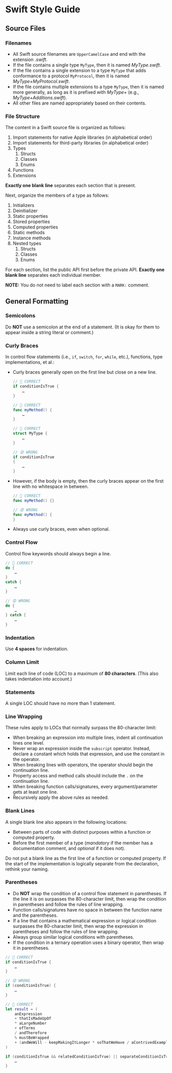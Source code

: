 Swift Style Guide
=================

Source Files
------------

### Filenames

  * All Swift source filenames are `UpperCamelCase` and end with the extension
    *.swift*.
  * If the file contains a single type `MyType`, then it is named
    *MyType.swift*.
  * If the file contains a single extension to a type `MyType` that adds
    conformance to a protocol `MyProtocol`, then it is named
    *MyType+MyProtocol.swift*.
  * If the file contains multiple extensions to a type `MyType`, then it is
    named more generally, as long as it is prefixed with *MyType+*
    (e.g., *MyType+Additions.swift*).
  * All other files are named appropriately based on their contents.

### File Structure

The content in a Swift source file is organized as follows:

  1. Import statements for native Apple libraries (in alphabetical order)
  2. Import statements for third-party libraries (in alphabetical order)
  3. Types
      1. Structs
      2. Classes
      3. Enums
  4. Functions
  5. Extensions

**Exactly one blank line** separates each section that is present.

Next, organize the members of a type as follows:

  1. Initializers
  2. Deinitializer
  3. Static properties
  4. Stored properties
  5. Computed properties
  6. Static methods
  7. Instance methods
  8. Nested types
      1. Structs
      2. Classes
      3. Enums

For each section, list the public API first before the private API.
**Exactly one blank line** separates each individual member.

**NOTE:** You do not need to label each section with a `MARK:` comment.

General Formatting
------------------

### Semicolons

Do **NOT** use a semicolon at the end of a statement. (It is okay for them to
appear inside a string literal or comment.)

### Curly Braces

In control flow statements (i.e., `if`, `switch`, `for`, `while`, etc.),
functions, type implementations, et al.:

  * Curly braces generally open on the first line but close on a new line.
    
    ```swift
    // 🙂 CORRECT
    if conditionIsTrue {
        …
    }

    // 🙂 CORRECT
    func myMethod() {
        …
    }

    // 🙂 CORRECT
    struct MyType {
        …
    }

    // 😡 WRONG
    if conditionIsTrue
    {
        …
    }
    ```

  * However, if the body is empty, then the curly braces appear on the first
    line with no whitespace in between.

    ```swift
    // 🙂 CORRECT
    func myMethod() {}

    // 😡 WRONG
    func myMethod() {
    }
    ```

  * Always use curly braces, even when optional.

### Control Flow

Control flow keywords should always begin a line.

```swift
// 🙂 CORRECT
do {
    …
}
catch {
    …
}

// 😡 WRONG
do {
    …
} catch {
    …
}
```

### Indentation

Use **4 spaces** for indentation.

### Column Limit

Limit each line of code (LOC) to a maximum of **80 characters**. (This also
takes indentation into account.)

### Statements

A single LOC should have no more than 1 statement.

### Line Wrapping

These rules apply to LOCs that normally surpass the 80-character limit:

  * When breaking an expression into multiple lines, indent all continuation
    lines one level.
  * Never wrap an expression inside the `subscript` operator. Instead, declare
    a constant which holds that expression, and use the constant in the
    operator.
  * When breaking lines with operators, the operator should begin the
    continuation line.
  * Property access and method calls should include the `.` on the continuation
    line.
  * When breaking function calls/signatures, every argument/parameter gets at
    least one line.
  * Recursively apply the above rules as needed.

### Blank Lines

A single blank line also appears in the following locations:

  * Between parts of code with distinct purposes within a function or computed
    property.
  * Before the first member of a type (*mandatory* if the member has a
    documentation comment, and *optional* if it does not).

Do not put a blank line as the first line of a function or computed property.
If the start of the implementation is logically separate from the declaration,
rethink your naming.

### Parentheses

  * Do **NOT** wrap the condition of a control flow statement in parentheses.
    If the line it is on surpasses the 80-character limit, then wrap the
    condition in parentheses and follow the rules of line wrapping.
  * Function calls/signatures have no space in between the function name and the
    parentheses.
  * If a line that contains a mathematical expression or logical condition
    surpasses the 80-character limit, then wrap the expression in parentheses
    and follow the rules of line wrapping.
  * Always group similar logical conditions with parentheses.
  * If the condition in a ternary operation uses a binary operator, then wrap it
    in parentheses.

```swift
// 🙂 CORRECT
if conditionIsTrue {
    …
}

// 😡 WRONG
if (conditionIsTrue) {
    …
}

// 🙂 CORRECT
let result = (
    anExpression
    + thatIsMadeUpOf
    * aLargeNumber
    + ofTerms
    / andTherefore
    % mustBeWrapped
    + (andWeWill - keepMakingItLonger * soThatWeHave / aContrivedExample)
)

if (conditionIsTrue && relatedConditionIsTrue) || separateConditionIsTrue {
    …
}
```
